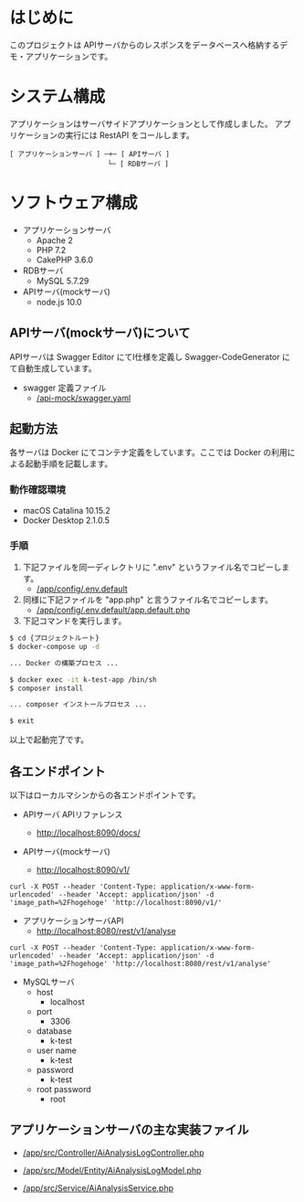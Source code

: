 # はじめに

このプロジェクトは APIサーバからのレスポンスをデータベースへ格納するデモ・アプリケーションです。


# システム構成

アプリケーションはサーバサイドアプリケーションとして作成しました。
アプリケーションの実行には RestAPI をコールします。

```
[ アプリケーションサーバ ] ─+─ [ APIサーバ ]
                        └─ [ RDBサーバ ]
```

# ソフトウェア構成

- アプリケーションサーバ
    - Apache 2
    - PHP 7.2
    - CakePHP 3.6.0
- RDBサーバ
    - MySQL 5.7.29
- APIサーバ(mockサーバ)
    - node.js 10.0

## APIサーバ(mockサーバ)について

APIサーバは Swagger Editor にてI仕様を定義し Swagger-CodeGenerator にて自動生成しています。

- swagger 定義ファイル
    - [/api-mock/swagger.yaml](/api-mock/swagger.yaml)

## 起動方法

各サーバは Docker にてコンテナ定義をしています。ここでは Docker の利用による起動手順を記載します。

### 動作確認環境

- macOS Catalina 10.15.2
- Docker Desktop 2.1.0.5

### 手順

1. 下記ファイルを同一ディレクトリに ".env" というファイル名でコピーします。
    - [/app/config/.env.default](/app/config/.env.default)
1. 同様に下記ファイルを "app.php" と言うファイル名でコピーします。
    - [/app/config/.env.default/app.default.php](/app/config/.env.default/app.default.php)
1. 下記コマンドを実行します。
```bash
$ cd {プロジェクトルート}
$ docker-compose up -d

... Docker の構築プロセス ...

$ docker exec -it k-test-app /bin/sh
$ composer install

... composer インストールプロセス ...

$ exit
```

以上で起動完了です。

## 各エンドポイント

以下はローカルマシンからの各エンドポイントです。

- APIサーバ APIリファレンス
    - [http://localhost:8090/docs/](http://localhost:8090/docs/)

- APIサーバ(mockサーバ)
    - [http://localhost:8090/v1/](http://localhost:8090/v1/)

```curl
curl -X POST --header 'Content-Type: application/x-www-form-urlencoded' --header 'Accept: application/json' -d 'image_path=%2Fhogehoge' 'http://localhost:8090/v1/'
```

- アプリケーションサーバAPI
    - [http://localhost:8080/rest/v1/analyse](http://localhost:8080/rest/v1/analyse)

```curl
curl -X POST --header 'Content-Type: application/x-www-form-urlencoded' --header 'Accept: application/json' -d 'image_path=%2Fhogehoge' 'http://localhost:8080/rest/v1/analyse'
```

- MySQLサーバ
    - host
        - localhost
    - port
        - 3306
    - database
        - k-test
    - user name
        - k-test
    - password
        - k-test
    - root password
        - root


## アプリケーションサーバの主な実装ファイル

- [/app/src/Controller/AiAnalysisLogController.php](/app/src/Controller/AiAnalysisLogController.php)

- [/app/src/Model/Entity/AiAnalysisLogModel.php](/app/src/Model/Entity/AiAnalysisLogModel.php)

- [/app/src/Service/AiAnalysisService.php](/app/src/Service/AiAnalysisService.php)

